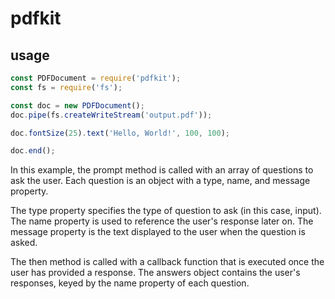 # pdfkit

## usage 
```javascript
const PDFDocument = require('pdfkit');
const fs = require('fs');

const doc = new PDFDocument();
doc.pipe(fs.createWriteStream('output.pdf'));

doc.fontSize(25).text('Hello, World!', 100, 100);

doc.end();

```
 In this example, the prompt method is called with an array of questions to ask the user. Each question is an object with a type, name, and message property.

The type property specifies the type of question to ask (in this case, input). The name property is used to reference the user's response later on. The message property is the text displayed to the user when the question is asked.

The then method is called with a callback function that is executed once the user has provided a response. The answers object contains the user's responses, keyed by the name property of each question.